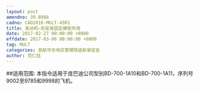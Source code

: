 ```yaml
---
layout: post
amendno: 39-8988
cadno: CAD2016-MULT-45R1
title: 发动机—后安装固定螺栓失效
date: 2017-02-27 00:00:00 +0800
effdate: 2017-03-06 00:00:00 +0800
tag: MULT
categories: 民航华东地区管理局适航审定处
author: 范仁钰
---
```


##适用范围:
本指令适用于庞巴迪公司型别BD-700-1A10和BD-700-1A11，序列号9002至9785和9998的飞机。

